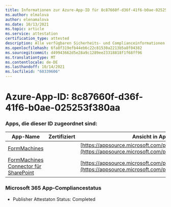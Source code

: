 ```yaml
---
title: Informationen zur Azure-App-ID für 8c87660f-d36f-41f6-b0ae-025253f380aa
ms.author: elmalova
author: elenamalova
ms.date: 10/13/2021
ms.topic: article
ms.service: attestation
certification_type: attested
description: Alle verfügbaren Sicherheits- und Complianceinformationen für 8c87660f-d36f-41f6-b0ae-025253f380aa.
ms.openlocfilehash: 6fa8f319efb44eb6c22c81530a2213b5a8f04382
ms.sourcegitcommit: d49943662d5e28a9c1289ee23318818f1f68ff96
ms.translationtype: MT
ms.contentlocale: de-DE
ms.lasthandoff: 10/14/2021
ms.locfileid: "60339606"
---
```

# <a name="azure-app-id-8c87660f-d36f-41f6-b0ae-025253f380aa"></a>Azure-App-ID: 8c87660f-d36f-41f6-b0ae-025253f380aa


### <a name="apps-associated-with-this-id"></a>Apps, die dieser ID zugeordnet sind:
| **App-Name** | **Zertifiziert** | **Ansicht in AppSource** |
|--------------|---------------|-----------------------|
| [FormMachines](https://docs.microsoft.com/microsoft-365-app-certification/forward/WA200001217) |  | [https://appsource.microsoft.com/product/office/WA200001217](https://appsource.microsoft.com/product/office/WA200001217) |
| [FormMachines Connector für SharePoint](https://docs.microsoft.com/microsoft-365-app-certification/forward/WA200000357) |  | [https://appsource.microsoft.com/product/office/WA200000357](https://appsource.microsoft.com/product/office/WA200000357) |

### <a name="microsoft-365-app-compliance-status"></a>Microsoft 365 App-Compliancestatus
- Publisher Attestaton Status: Completed
